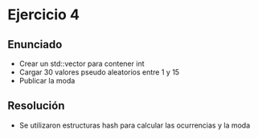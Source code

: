 # Ejercicio 4

## Enunciado
* Crear un std::vector para contener int
* Cargar 30 valores pseudo aleatorios entre 1 y 15
* Publicar la moda

## Resolución
* Se utilizaron estructuras hash para calcular las ocurrencias y la moda

